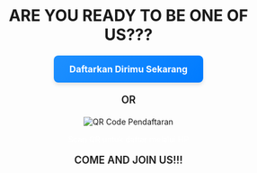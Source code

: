<h1 style="text-align: center;">ARE YOU READY TO BE ONE OF US???</h1>

<div style="text-align: center; margin: 20px 0;">
  <a href="https://bit.ly/OpenRecruitmentPanitiaKOMETXXIV" target="_blank" style="
    display: inline-block;
    background: linear-gradient(135deg, #1E90FF, #007BFF);
    color: white;
    padding: 14px 28px;
    font-size: 16px;
    font-weight: bold;
    border-radius: 8px;
    text-decoration: none;
    box-shadow: 0 4px 6px rgba(0, 0, 0, 0.1);
  ">
    Daftarkan Dirimu Sekarang
  </a>
</div>

<p style="text-align: center; font-size: 18px; font-weight: 600;">OR</p>

<div style="text-align: center; margin-top: 20px;">
  <img src="https://api.qrserver.com/v1/create-qr-code/?size=180x180&data=https://bit.ly/OpenRecruitmentPanitiaKOMETXXIV" alt="QR Code Pendaftaran">
  <p style="font-size: 14px; color: #fff;">Scan QR untuk daftar melalui HP</p>

<p style="text-align: center; font-size: 18px; font-weight: 600;">COME AND JOIN US!!!</p>
</div>
